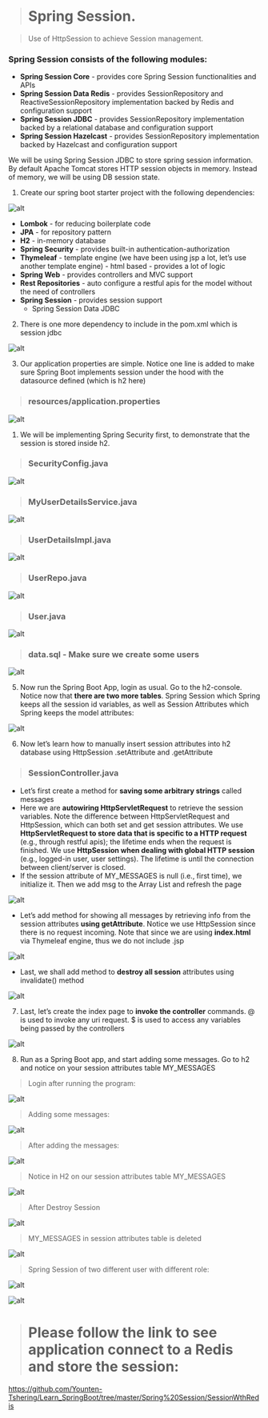 ># Spring Session.

> Use of HttpSession to achieve Session management. 

### Spring Session consists of the following modules:

- **Spring Session Core** - provides core Spring Session functionalities and APIs
- **Spring Session Data Redis** - provides SessionRepository and ReactiveSessionRepository implementation backed by Redis and configuration support
- **Spring Session JDBC** - provides SessionRepository implementation backed by a relational database and configuration support
- **Spring Session Hazelcast** - provides SessionRepository implementation backed by Hazelcast and configuration support

We will be using Spring Session JDBC to store spring session information. By default Apache Tomcat stores HTTP session objects in memory.  Instead of memory, we will be using DB session state.

1. Create our spring boot starter project with the following dependencies:

![alt](./image/1.PNG)

- **Lombok** - for reducing boilerplate code
- **JPA** - for repository pattern
- **H2** - in-memory database 
- **Spring Security** - provides built-in authentication-authorization
- **Thymeleaf** - template engine (we have been using jsp a lot, let’s use another template engine) - html based - provides a lot of logic
- **Spring Web** - provides controllers and MVC support
- **Rest Repositories** - auto configure a restful apis for the model without the need of controllers
- **Spring Session** - provides session support
  - Spring Session Data JDBC

2. There is one more dependency to include in the pom.xml which is session jdbc

![alt](./image/2.PNG)

3. Our application properties are simple.  Notice one line is added to make sure Spring Boot implements session under the hood with the datasource defined (which is h2 here)

>### resources/application.properties

![alt](./image/3.PNG)
 
1. We will be implementing Spring Security first, to demonstrate that the session is stored inside h2.

>### SecurityConfig.java 

![alt](./image/4.PNG)

>### MyUserDetailsService.java

![alt](./image/5.PNG)

>### UserDetailsImpl.java

![alt](./image/6.PNG)

>### UserRepo.java

![alt](./image/7.PNG)

>### User.java

![alt](./image/8.PNG)

>### data.sql - Make sure we create some users

![alt](./image/9.PNG)

5. Now run the Spring Boot App, login as usual. Go to the h2-console. Notice now that **there are two more tables**.  Spring Session which Spring keeps all the session id variables, as well as Session Attributes which Spring keeps the model attributes:

![alt](./image/10.PNG)

6. Now let’s learn how to manually insert session attributes into h2 database using HttpSession .setAttribute and .getAttribute

>### SessionController.java

- Let’s first create a method for **saving some arbitrary strings** called messages
- Here we are **autowiring HttpServletRequest** to retrieve the session variables.  Note the difference between HttpServletRequest and HttpSession, which can both set and get session attributes.  We use **HttpServletRequest to store data that is specific to a HTTP request** (e.g., through restful apis); the lifetime ends when the request is finished.  We use **HttpSession when dealing with global HTTP session** (e.g., logged-in user, user settings).  The lifetime is until the connection between client/server is closed.
- If the session attribute of MY_MESSAGES is null (i.e., first time), we initialize it.  Then we add msg to the Array List and refresh the page

![alt](./image/11.PNG)

- Let’s add method for showing all messages by retrieving info from the session attributes **using getAttribute**.  Notice we use HttpSession since there is no request incoming. Note that since we are using **index.html** via Thymeleaf engine, thus we do not include .jsp

![alt](./image/12.PNG)

- Last, we shall add method to **destroy all session** attributes using invalidate() method

![alt](./image/13.PNG)

7. Last, let’s create the index page to **invoke the controller** commands.  @ is used to invoke any uri request. $ is used to access any variables being passed by the controllers

![alt](./image/14.PNG)

8. Run as a Spring Boot app, and start adding some messages.  Go to h2 and notice on your session attributes table MY_MESSAGES

> Login after running the program:

![alt](./image/16.PNG)

> Adding some messages:

![alt](./image/15.PNG)

> After adding the messages:

![alt](./image/17.PNG)

> Notice in H2 on our session attributes table MY_MESSAGES 

![alt](./image/18.PNG)

> After Destroy Session

![alt](./image/19.PNG)

> MY_MESSAGES in session attributes table is deleted

![alt](./image/20.PNG)

> Spring Session of two different user with different role: 

![alt](./image/21.PNG)

![alt](./image/22.PNG)

># Please follow the link to see application connect to a Redis and store the session:

https://github.com/Younten-Tshering/Learn_SpringBoot/tree/master/Spring%20Session/SessionWthRedis
